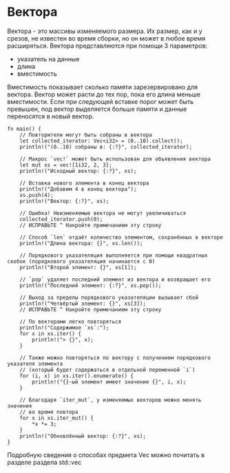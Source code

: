 # Вектора

Вектора - это массивы изменяемого размера. Их размер, как и у 
срезов, не известен во время сборки, но он может в любое 
время расширяться. Вектора представляются при помощи 3 
параметров:

- указатель на данные
- длина
- вместимость

Вместимость показывает сколько памяти зарезервировано для 
вектора. Вектор может расти до тех пор, пока его длина меньше 
вместимости. Если при следующей вставке порог может быть 
превышен, под вектор выделяется больше памяти и данные переносятся в новый вектор.

```rust,editable,ignore,mdbook-runnable
fn main() {
    // Повторители могут быть собраны в вектора
    let collected_iterator: Vec<i32> = (0..10).collect();
    println!("(0..10) собраны в: {:?}", collected_iterator);

    // Макрос `vec!` может быть использован для объявления вектора
    let mut xs = vec![1i32, 2, 3];
    println!("Исходный вектор: {:?}", xs);

    // Вставка нового элемента в конец вектора
    println!("Добавим 4 в конец вектора");
    xs.push(4);
    println!("Вектор: {:?}", xs);

    // Ошибка! Неизменяемые вектора не могут увеличиваться
    collected_iterator.push(0);
    // ИСПРАВЬТЕ ^ Накройте примечанием эту строку

    // Способ `len` отдаёт количество элементом, сохранённых в векторе
    println!("Длина вектора: {}", xs.len());

    // Порядкового указателяция выполняется при помощи квадратных скобок (порядкового указателяция начинается с 0)
    println!("Второй элемент: {}", xs[1]);

    // `pop` удаляет последний элемент из вектора и возвращает его
    println!("Последний элемент: {:?}", xs.pop());

    // Выход за пределы порядкового указателяции вызывает сбой
    println!("Четвёртый элемент: {}", xs[3]);
    // ИСПРАВЬТЕ ^ Накройте примечанием эту строку

    // По векторами легко повторяться
    println!("Содержимое `xs`:");
    for x in xs.iter() {
        println!("> {}", x);
    }

    // Также можно повторяться по вектору с получением порядкового указателя элемента
    // (который будет содержаться в отдельной переменной `i`)
    for (i, x) in xs.iter().enumerate() {
        println!("{}-ый элемент имеет значение {}", i, x);
    }

    // Благодаря `iter_mut`, у изменяемых векторов можно менять значения
    // во время повтора
    for x in xs.iter_mut() {
        *x *= 3;
    }
    println!("Обновлённый вектор: {:?}", xs);
}
```

Подробную сведения о способах предмета Vec
можно почитать в разделе раздела std::vec
